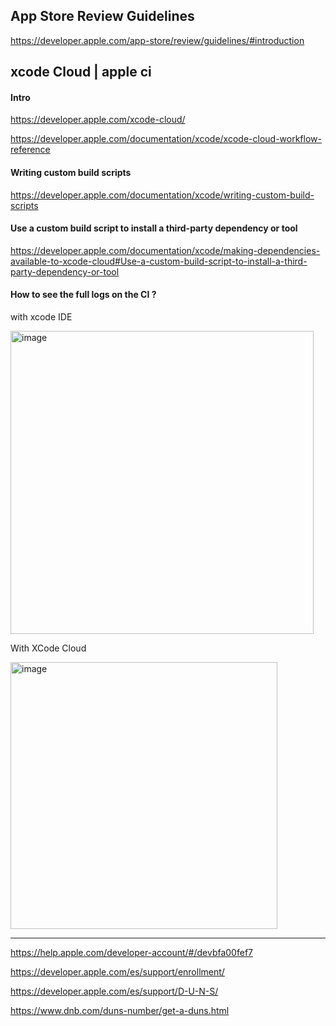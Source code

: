 ## App Store Review Guidelines

https://developer.apple.com/app-store/review/guidelines/#introduction


## xcode Cloud | apple ci

#### Intro

https://developer.apple.com/xcode-cloud/

https://developer.apple.com/documentation/xcode/xcode-cloud-workflow-reference


#### Writing custom build scripts

https://developer.apple.com/documentation/xcode/writing-custom-build-scripts


#### Use a custom build script to install a third-party dependency or tool

https://developer.apple.com/documentation/xcode/making-dependencies-available-to-xcode-cloud#Use-a-custom-build-script-to-install-a-third-party-dependency-or-tool



#### How to see the full logs on the CI ? 

with xcode IDE

<img width="485" alt="image" src="https://user-images.githubusercontent.com/14207635/203414670-899f91ad-bc3c-4c4b-8700-5637fa94d035.png">

With XCode Cloud 

<img width="427" alt="image" src="https://user-images.githubusercontent.com/14207635/203414910-64a6489c-b033-4e20-9a0e-bdc97167a866.png">


----

https://help.apple.com/developer-account/#/devbfa00fef7

https://developer.apple.com/es/support/enrollment/

https://developer.apple.com/es/support/D-U-N-S/

https://www.dnb.com/duns-number/get-a-duns.html
